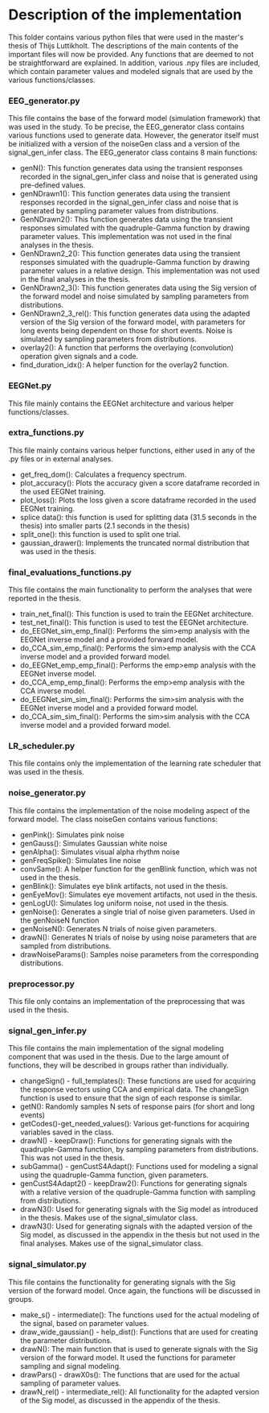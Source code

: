# Description of the implementation

This folder contains various python files that were used in the master's thesis of Thijs Luttikholt. The descriptions of the main contents of the important files will now be provided. Any functions that are deemed to not be straightforward are explained.  In addition, various .npy files are included, which contain parameter values and modeled signals that are used by the various functions/classes.


### EEG_generator.py

This file contains the base of the forward model (simulation framework) that was used in the study. To be precise, the EEG_generator class contains various functions used to generate data. However, the generator itself must be initialized with a version of the noiseGen class and a version of the signal_gen_infer class. The EEG_generator class contains 8 main functions:

- genN(): This function generates data using the transient responses recorded in the signal_gen_infer class and noise that is generated using pre-defined values.
- genNDrawn1(): This function generates data using the transient responses recorded in the signal_gen_infer class and noise that is generated by sampling parameter values from distributions.
- GenNDrawn2(): This function generates data using the transient responses simulated with the quadruple-Gamma function by drawing parameter values. This implementation was not used in the final analyses in the thesis. 
- GenNDrawn2_2(): This function generates data using the transient responses simulated with the quadruple-Gamma function by drawing parameter values in a relative design. This implementation was not used in the final analyses in the thesis. 
- GenNDrawn2_3(): This function generates data using the Sig version of the forward model and noise simulated by sampling parameters from distributions. 
- GenNDrawn2_3_rel(): This function generates data using the adapted version of the Sig version of the forward model, with parameters for long events being dependent on those for short events. Noise is simulated by sampling parameters from distributions. 
- overlay2(): A function that performs the overlaying (convolution) operation given signals and a code.
- find_duration_idx(): A helper function for the overlay2 function.

### EEGNet.py

This file mainly contains the EEGNet architecture and various helper functions/classes. 

### extra_functions.py

This file mainly contains various helper functions, either used in any of the .py files or in external analyses. 

- get_freq_dom(): Calculates a frequency spectrum.
- plot_accuracy(): Plots the accuracy given a score dataframe recorded in the used EEGNet training.
- plot_loss(): Plots the loss given a score dataframe recorded in the used EEGNet training.
- splice data(): this function is used for splitting data (31.5 seconds in the thesis) into smaller parts (2.1 seconds in the thesis)
- split_one(): this function is used to split one trial. 
- gaussian_drawer(): Implements the truncated normal distribution that was used in the thesis.

### final_evaluations_functions.py

This file contains the main functionality to perform the analyses that were reported in the thesis. 

- train_net_final(): This function is used to train the EEGNet architecture.
- test_net_final(): This function is used to test the EEGNet architecture.
- do_EEGNet_sim_emp_final(): Performs the sim>emp analysis with the EEGNet inverse model and a provided forward model. 
- do_CCA_sim_emp_final(): Performs the sim>emp analysis with the CCA inverse model and a provided forward model.
- do_EEGNet_emp_emp_final(): Performs the emp>emp analysis with the EEGNet inverse model. 
- do_CCA_emp_emp_final(): Performs the emp>emp analysis with the CCA inverse model.
- do_EEGNet_sim_sim_final(): Performs the sim>sim analysis with the EEGNet inverse model and a provided forward model. 
- do_CCA_sim_sim_final(): Performs the sim>sim analysis with the CCA inverse model and a provided forward model.

### LR_scheduler.py

This file contains only the implementation of the learning rate scheduler that was used in the thesis. 

### noise_generator.py

This file contains the implementation of the noise modeling aspect of the forward model. The class noiseGen contains various functions: 

- genPink(): Simulates pink noise
- genGauss(): Simulates Gaussian white noise
- genAlpha(): Simulates visual alpha rhythm noise
- genFreqSpike(): Simulates line noise
- convSame(): A helper function for the genBlink function, which was not used in the thesis. 
- genBlink(): Simulates eye blink artifacts, not used in the thesis.
- genEyeMov(): Simulates eye movement artifacts, not used in the thesis.
- genLogU(): Simulates log uniform noise, not used in the thesis.
- genNoise(): Generates a single trial of noise given parameters. Used in the genNoiseN function
- genNoiseN(): Generates N trials of noise given parameters.
- drawN(): Generates N trials of noise by using noise parameters that are sampled from distributions.
- drawNoiseParams(): Samples noise parameters from the corresponding distributions.

### preprocessor.py

This file only contains an implementation of the preprocessing that was used in the thesis. 

### signal_gen_infer.py

This file contains the main implementation of the signal modeling component that was used in the thesis. Due to the large amount of functions, they will be described in groups rather than individually. 

- changeSign() - full_templates(): These functions are used for acquiring the response vectors using CCA and empirical data. The changeSign function is used to ensure that the sign of each response is similar. 
- getN(): Randomly samples N sets of response pairs (for short and long events)
- getCodes()-get_needed_values(): Various get-functions for acquiring variables saved in the class. 
- drawN() - keepDraw(): Functions for generating signals with the quadruple-Gamma function, by sampling parameters from distributions. This was not used in the thesis.
- subGamma() - genCustS4Adapt(): Functions used for modeling a signal using the quadruple-Gamma function, given parameters. 
- genCustS4Adapt2() - keepDraw2(): Functions for generating signals with a relative version of the quadruple-Gamma function with sampling from distributions.
- drawN3(): Used for generating signals with the Sig model as introduced in the thesis. Makes use of the signal_simulator class.
- drawN3(): Used for generating signals with the adapted version of the Sig model, as discussed in the appendix in the thesis but not used in the final analyses. Makes use of the signal_simulator class.

### signal_simulator.py

This file contains the functionality for generating signals with the Sig version of the forward model. Once again, the functions will be discussed in groups. 

- make_s() - intermediate(): The functions used for the actual modeling of the signal, based on parameter values. 
- draw_wide_gaussian() - help_dist(): Functions that are used for creating the parameter distributions.
- drawN(): The main function that is used to generate signals with the Sig version of the forward model. It used the functions for parameter sampling and signal modeling. 
- drawPars() - drawX0s(): The functions that are used for the actual sampling of parameter values.
- drawN_rel() - intermediate_rel(): All functionality for the adapted version of the Sig model, as discussed in the appendix of the thesis. 